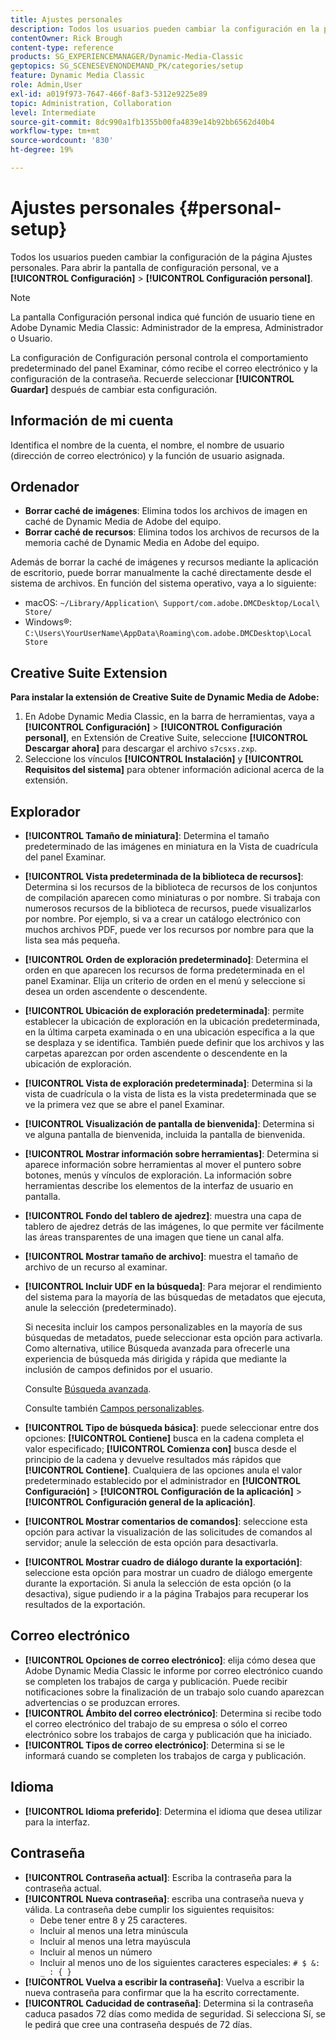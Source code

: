 ```yaml
---
title: Ajustes personales
description: Todos los usuarios pueden cambiar la configuración en la pantalla Configuración personal de Adobe Dynamic Media Classic.
contentOwner: Rick Brough
content-type: reference
products: SG_EXPERIENCEMANAGER/Dynamic-Media-Classic
geptopics: SG_SCENESEVENONDEMAND_PK/categories/setup
feature: Dynamic Media Classic
role: Admin,User
exl-id: a019f973-7647-466f-8af3-5312e9225e89
topic: Administration, Collaboration
level: Intermediate
source-git-commit: 8dc990a1fb1355b00fa4839e14b92bb6562d40b4
workflow-type: tm+mt
source-wordcount: '830'
ht-degree: 19%

---
```


# Ajustes personales {#personal-setup}

Todos los usuarios pueden cambiar la configuración de la página Ajustes personales. Para abrir la pantalla de configuración personal, ve a **[!UICONTROL Configuración]** > **[!UICONTROL Configuración personal]**.

>[!NOTE]
>
>La pantalla Configuración personal indica qué función de usuario tiene en Adobe Dynamic Media Classic: Administrador de la empresa, Administrador o Usuario.

La configuración de Configuración personal controla el comportamiento predeterminado del panel Examinar, cómo recibe el correo electrónico y la configuración de la contraseña. Recuerde seleccionar **[!UICONTROL Guardar]** después de cambiar esta configuración.

## Información de mi cuenta

Identifica el nombre de la cuenta, el nombre, el nombre de usuario (dirección de correo electrónico) y la función de usuario asignada.

## Ordenador

* **Borrar caché de imágenes**: Elimina todos los archivos de imagen en caché de Dynamic Media de Adobe del equipo.
* **Borrar caché de recursos**: Elimina todos los archivos de recursos de la memoria caché de Dynamic Media en Adobe del equipo.

Además de borrar la caché de imágenes y recursos mediante la aplicación de escritorio, puede borrar manualmente la caché directamente desde el sistema de archivos. En función del sistema operativo, vaya a lo siguiente:

* macOS: `~/Library/Application\ Support/com.adobe.DMCDesktop/Local\ Store/`
* Windows®: `C:\Users\YourUserName\AppData\Roaming\com.adobe.DMCDesktop\Local Store`

## Creative Suite Extension

**Para instalar la extensión de Creative Suite de Dynamic Media de Adobe:**

1. En Adobe Dynamic Media Classic, en la barra de herramientas, vaya a **[!UICONTROL Configuración]** > **[!UICONTROL Configuración personal]**, en Extensión de Creative Suite, seleccione **[!UICONTROL Descargar ahora]** para descargar el archivo `s7csxs.zxp`.
1. Seleccione los vínculos **[!UICONTROL Instalación]** y **[!UICONTROL Requisitos del sistema]** para obtener información adicional acerca de la extensión.

<!--    A readme file is included at the root of the unzipped file to provide you with additional information about the extension.

1. Depending on your installed operating system, do one of the following: -->

<!-- #### Windows

|If you are running|Do this|
|--- |--- |
|Adobe Illustrator 18 in Adobe Creative Cloud 2014|<ul><li>From the root of the unzipped folder, select CC-2014.</li><li>Depending on the bit version of Adobe Illustrator that you are using, select win32 or win64.</li><li>Select libraries > flame, and then copy `aflame.dll` to Adobe Illustrator's executable folder. For example, `C:\Program Files\Adobe\Adobe Illustrator CC 2014\Support Files\Contents\Windows`. </li></ul><br/>**Note**: This example path is for the 64-bit location; the 32-bit location may fall under Program Files (x86) instead. <br/><ul><li>Return to the same libraries folder, select flamingo, and then copy `aflamingo.dll` to the same Adobe Illustrator executable folder that you used in the previous step. </li><li>Return to the win32 or win64 folder that you selected in step 2, and then copy `AdobeS7FXGFileFormat.aip` to Adobe Illustrator's plug-ins folder. For example, `C:\Program Files\Adobe\Adobe Illustrator CC 2014\Plug-ins\Illustrator Formats`. </li></ul> <br/>**Note**: This example path is for the 64-bit location; the 32-bit location may fall under Program Files (x86) instead.|
|Adobe Illustrator 17 in Adobe Creative Cloud|<ul><li>From the root of the unzipped folder, select CC. </li><li>Depending on the bit version of Adobe Illustrator that you are using, select win32 or win64.</li><li> Copy `AdobeS7FXGFileFormat.aip` to Adobe Illustrator's plug-ins folder. For example, `C:\Program Files\Adobe\Adobe Illustrator CC (64 Bit)\Plug-ins\Illustrator Formats`.</li></ul><br/>**Note**: This example path is for the 64-bit location; the 32-bit location may fall under Program Files (x86) instead.|
|Adobe Illustrator 16 in Adobe Creative Suite 6|<ul><li>From the root of the unzipped folder, select 6.0. </li><li>Depending on the bit version of Adobe Illustrator that you are using, select win32 or win64. </li><li>Copy AdobeS7FXGFileFormat.aip to Adobe Illustrator's plug-ins folder. For example, `C:\Program Files\Adobe\Adobe Illustrator CS6 (64 Bit)\Plug-ins\Illustrator Formats`.</li></ul><br/>**Note**: This example path is for the 64-bit location; the 32-bit location may fall under Program Files (x86) instead.|

#### Mac

|If you are running|Do this|
|--- |--- |
|Adobe Illustrator 18 in Adobe Creative Cloud 2014|<ul><li>From the root of the unzipped folder, select CC-2014 > mac64.</li><li>Select libraries > flame, and then copy the `aflame.framework` folder to Adobe Illustrator package contents folder. For example, `/Applications/Adobe Illustrator CC 2014/ Illustrator.app/Contents/Frameworks/`. (To open Adobe Illustrator's package contents folder, right-select on the Adobe illustrator CC 2014 icon and select Show Package Contents from context menu).</li><li>Return to the same libraries folder, select `flamingo`, and then copy the `aflamingo.framework` folder to the same Adobe Illustrator package contents folder that you used in the previous step.</li><li>Return to the mac64 folder that you selected in step 1, and then copy the `AdobeS7FXGFileFormat.aip` folder to Adobe Illustrator's plug-in folder. For example, `/Applications/Adobe Illustrator CC 2014/Plug-ins/Illustrator Formats/`.</li></ul><br/>|
|Adobe Illustrator 17 in Adobe Creative Cloud|<ul><li>From the root of the unzipped folder, select CC > mac64</li><li>Copy the `AdobeS7FXGFileFormat.aip` folder to Adobe Illustrator's plug-in folder. For example, `/Applications/Adobe Illustrator CC/Plug-ins/Illustrator Formats/`.</li></ul><br/>|
|Adobe Illustrator 16 in Adobe Creative Suite 6|<ul><li>From the root of the unzipped folder, select 6.0 > mac64</li><li>Copy the `AdobeS7FXGFileFormat.aip` folder to Adobe Illustrator's plug-in folder. For example, `/Applications/Adobe Illustrator CS6/Plug-ins/Illustrator Formats/`.</li></ul>|

The plug-in is now available for you to use in Adobe Illustrator. -->

## Explorador

* **[!UICONTROL Tamaño de miniatura]**: Determina el tamaño predeterminado de las imágenes en miniatura en la Vista de cuadrícula del panel Examinar.
* **[!UICONTROL Vista predeterminada de la biblioteca de recursos]**: Determina si los recursos de la biblioteca de recursos de los conjuntos de compilación aparecen como miniaturas o por nombre. Si trabaja con numerosos recursos de la biblioteca de recursos, puede visualizarlos por nombre. Por ejemplo, si va a crear un catálogo electrónico con muchos archivos PDF, puede ver los recursos por nombre para que la lista sea más pequeña.
* **[!UICONTROL Orden de exploración predeterminado]**: Determina el orden en que aparecen los recursos de forma predeterminada en el panel Examinar. Elija un criterio de orden en el menú y seleccione si desea un orden ascendente o descendente.
* **[!UICONTROL Ubicación de exploración predeterminada]**: permite establecer la ubicación de exploración en la ubicación predeterminada, en la última carpeta examinada o en una ubicación específica a la que se desplaza y se identifica. También puede definir que los archivos y las carpetas aparezcan por orden ascendente o descendente en la ubicación de exploración.
* **[!UICONTROL Vista de exploración predeterminada]**: Determina si la vista de cuadrícula o la vista de lista es la vista predeterminada que se ve la primera vez que se abre el panel Examinar.
* **[!UICONTROL Visualización de pantalla de bienvenida]**: Determina si ve alguna pantalla de bienvenida, incluida la pantalla de bienvenida.
* **[!UICONTROL Mostrar información sobre herramientas]**: Determina si aparece información sobre herramientas al mover el puntero sobre botones, menús y vínculos de exploración. La información sobre herramientas describe los elementos de la interfaz de usuario en pantalla.
* **[!UICONTROL Fondo del tablero de ajedrez]**: muestra una capa de tablero de ajedrez detrás de las imágenes, lo que permite ver fácilmente las áreas transparentes de una imagen que tiene un canal alfa.
* **[!UICONTROL Mostrar tamaño de archivo]**: muestra el tamaño de archivo de un recurso al examinar.
* **[!UICONTROL Incluir UDF en la búsqueda]**: Para mejorar el rendimiento del sistema para la mayoría de las búsquedas de metadatos que ejecuta, anule la selección (predeterminado).

  Si necesita incluir los campos personalizables en la mayoría de sus búsquedas de metadatos, puede seleccionar esta opción para activarla. Como alternativa, utilice Búsqueda avanzada para ofrecerle una experiencia de búsqueda más dirigida y rápida que mediante la inclusión de campos definidos por el usuario.

  Consulte [Búsqueda avanzada](searching-assets.md#conducting_an_advanced_search).

  Consulte también [Campos personalizables](application-setup.md#user_defined_fields).

* **[!UICONTROL Tipo de búsqueda básica]**: puede seleccionar entre dos opciones: **[!UICONTROL Contiene]** busca en la cadena completa el valor especificado; **[!UICONTROL Comienza con]** busca desde el principio de la cadena y devuelve resultados más rápidos que **[!UICONTROL Contiene]**. Cualquiera de las opciones anula el valor predeterminado establecido por el administrador en **[!UICONTROL Configuración]** > **[!UICONTROL Configuración de la aplicación]** > **[!UICONTROL Configuración general de la aplicación]**.
* **[!UICONTROL Mostrar comentarios de comandos]**: seleccione esta opción para activar la visualización de las solicitudes de comandos al servidor; anule la selección de esta opción para desactivarla.
* **[!UICONTROL Mostrar cuadro de diálogo durante la exportación]**: seleccione esta opción para mostrar un cuadro de diálogo emergente durante la exportación. Si anula la selección de esta opción (o la desactiva), sigue pudiendo ir a la página Trabajos para recuperar los resultados de la exportación.

## Correo electrónico

* **[!UICONTROL Opciones de correo electrónico]**: elija cómo desea que Adobe Dynamic Media Classic le informe por correo electrónico cuando se completen los trabajos de carga y publicación. Puede recibir notificaciones sobre la finalización de un trabajo solo cuando aparezcan advertencias o se produzcan errores.
* **[!UICONTROL Ámbito del correo electrónico]**: Determina si recibe todo el correo electrónico del trabajo de su empresa o sólo el correo electrónico sobre los trabajos de carga y publicación que ha iniciado.
* **[!UICONTROL Tipos de correo electrónico]**: Determina si se le informará cuando se completen los trabajos de carga y publicación.

## Idioma

* **[!UICONTROL Idioma preferido]**: Determina el idioma que desea utilizar para la interfaz.

## Contraseña

* **[!UICONTROL Contraseña actual]**: Escriba la contraseña para la contraseña actual.
* **[!UICONTROL Nueva contraseña]**: escriba una contraseña nueva y válida. La contraseña debe cumplir los siguientes requisitos:
   * Debe tener entre 8 y 25 caracteres.
   * Incluir al menos una letra minúscula
   * Incluir al menos una letra mayúscula
   * Incluir al menos un número
   * Incluir al menos uno de los siguientes caracteres especiales: `# $ &: _ : { }`
* **[!UICONTROL Vuelva a escribir la contraseña]**: Vuelva a escribir la nueva contraseña para confirmar que la ha escrito correctamente.
* **[!UICONTROL Caducidad de contraseña]**: Determina si la contraseña caduca pasados 72 días como medida de seguridad. Si selecciona Sí, se le pedirá que cree una contraseña después de 72 días.
